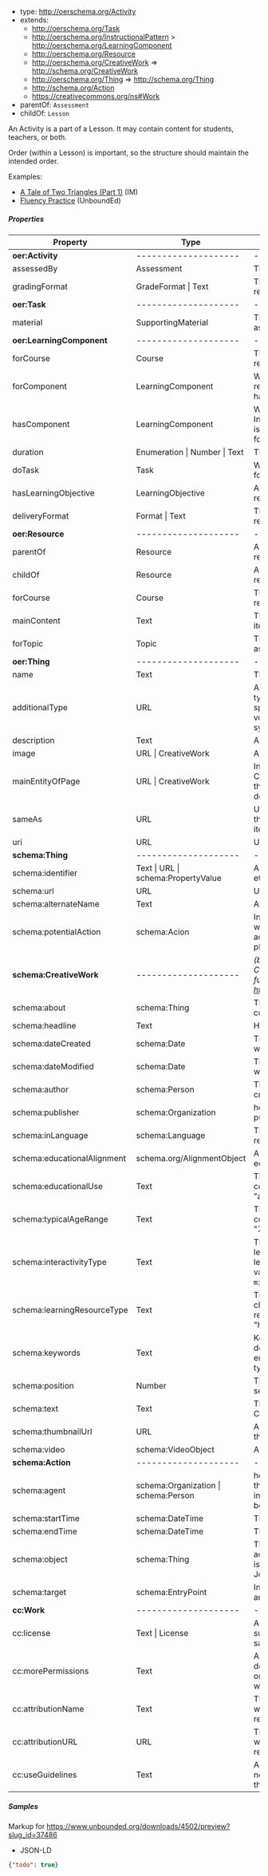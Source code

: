 
- type: http://oerschema.org/Activity
- extends:
  - http://oerschema.org/Task
  - http://oerschema.org/InstructionalPattern > http://oerschema.org/LearningComponent
  - http://oerschema.org/Resource
  - http://oerschema.org/CreativeWork => http://schema.org/CreativeWork
  - http://oerschema.org/Thing => http://schema.org/Thing
  - http://schema.org/Action
  - https://creativecommons.org/ns#Work
- parentOf: `Assessment`
- childOf: `Lesson`

An Activity is a part of a Lesson. It may contain content for students, teachers, or both.

Order (within a Lesson) is important, so the structure should maintain the intended order.

Examples:

- [A Tale of Two Triangles (Part 1)](https://im.openupresources.org/6/teachers/1/7.html#activity-2) (IM)
- [Fluency Practice](https://www.unbounded.org/downloads/4502/preview?slug_id=37486) (UnboundEd)

##### Properties

| Property     | Type     | Description                                         |
| ------------ | -------- | --------------------------------------------------- |
| **oer:Activity**| -------------------- | -------------------- |
| assessedBy | Assessment | The assessment for this activity. |
| gradingFormat | GradeFormat \| Text | The grading format for this resource |
| **oer:Task** | -------------------- | -------------------- |
| material | SupportingMaterial | The supporting material assiociated with a resource. |
| **oer:LearningComponent**| -------------------- | -------------------- |
| forCourse | Course | The Course in which the resource is meant for. |
| forComponent | LearningComponent | Which LearningComponent the resource supports (inverse of hasComponent) |
| hasComponent | LearningComponent | Which LearningComponent the InstructionalPattern contains or is supported by (inverse of forComponent) |
| duration | Enumeration \| Number \| Text | The duration of the resource. |
| doTask | Task | Which tasks are to be completed for a LearningComponent |
| hasLearningObjective | LearningObjective | A LearningObjective gained as a result of an InstructionalPattern . |
| deliveryFormat | Format \| Text | The format used to deliver the resource. |
| **oer:Resource** | -------------------- | -------------------- |
| parentOf | Resource | A parent in relation to a child resource. |
| childOf | Resource | A child in relation to a parent resource. |
| forCourse | Course | The Course in which the resource is meant for. |
| mainContent | Text | The main content relating to the item. |
| forTopic| Topic | The Topic the resource is associated with. |
| **oer:Thing** | -------------------- | -------------------- |
| name | Text | The name of the item. |
| additionalType | URL | An additional type for the item, typically used for adding more specific types from external vocabularies in microdata syntax. |
| description | Text | A description of the item. |
| image | URL \| CreativeWork | An image of the item |
| mainEntityOfPage | URL \| CreativeWork | Indicates a page (or other CreativeWork) for which this thing is the main entity being described. |
| sameAs | URL | URL of a reference Web page that unambiguously indicates the item's identity. |
| uri | URL | URL of the item. |
| **schema:Thing** | -------------------- | -------------------- |
| schema:identifier | Text \|  URL \| schema:PropertyValue | Any kind of identifier (uuid, url, etc). |
| schema:url | URL | URL of the item. |
| schema:alternateName | Text | An alias for the item. |
| schema:potentialAction | schema:Acion | Indicates a potential Action, which describes an idealized action in which this thing would play an 'object' role. |
| **schema:CreativeWork** | -------------------- | _(below we show a few relevant CreativeWork properties. For the full properties table see http://schema.org/CreativeWork)_ |
| schema:about | schema:Thing | The subject matter of the content. |
| schema:headline | Text | Headline of the article. |
| schema:dateCreated | schema:Date | The date on which the resource was created. |
| schema:dateModified | schema:Date | The date on which the resource was updated. |
| schema:author | schema:Person | The individual credited with the creation of the resource. |
| schema:publisher | schema:Organization | he organization credited with publishing the resource. |
| schema:inLanguage | schema:Language | The primary language of the resource. |
| schema:educationalAlignment | schema.org/AlignmentObject | An alignment to an established educational framework. |
| schema:educationalUse | Text | The purpose of the work in the context of education. Ex: "assignment", "group work" |
| schema:typicalAgeRange | Text | The typical range of ages the content’s intended end user. Ex: "7-9", "18-" |
| schema:interactivityType | Text | The predominant mode of learning supported by the learning resource. Acceptable values are `active`, `expositive`, or `mixed`. |
| schema:learningResourceType | Text | The predominant type or kind characterizing the learning resource. Ex: "presentation", "handout" |
| schema:keywords | Text | Keywords or tags used to describe this content. Multiple entries in a keywords list are typically delimited by commas. |
| schema:position | Number | The position of an item in a series or sequence of items. |
| schema:text | Text | The textual content of this CreativeWork. |
| schema:thumbnailUrl | URL | A thumbnail image relevant to the Thing. |
| schema:video | schema:VideoObject | An embedded video object. |
| **schema:Action** | -------------------- | ------------------ |
| schema:agent | schema:Organization \| schema:Person | he direct performer or driver of the action (animate or inanimate). e.g. John wrote a book. |
| schema:startTime | schema:DateTime | The start time for the action |
| schema:endTime | schema:DateTime | The end time for the action |
| schema:object | schema:Thing | The object upon which the action is carried out, whose state is kept intact or changed e.g. John read a book. |
| schema:target | schema:EntryPoint | Indicates a target EntryPoint for an Action. |
| **cc:Work** | -------------------- | -------------------- |
| cc:license | Text \| License | A Work has license a License (a subproperty of dc:license, the same as xhtml:license). |
| cc:morePermissions | Text | A related resource which describes additional permissions or alternative licenses for a Work which may be available. |
| cc:attributionName | Text | The name the creator of a Work would like used when attributing re-use. |
| cc:attributionURL | URL | The URL the creator of a Work would like used when attributing re-use. |
| cc:useGuidelines | Text | A related resource which defines non-binding use guidelines for the work. |

##### Samples

Markup for https://www.unbounded.org/downloads/4502/preview?slug_id=37486

- JSON-LD

```json
{"todo": true}
```
